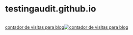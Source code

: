 # testingaudit.github.io

<body>
<div id="sfc3kdt4lp3jdrbfhcxmbxyd5xm76td9ru3"></div>
<script type="text/javascript" src="https://counter5.wheredoyoucomefrom.ovh/private/counter.js?c=3kdt4lp3jdrbfhcxmbxyd5xm76td9ru3&down=async" async></script>
<br><a href="https://www.contadorvisitasgratis.com">contador de visitas para blog</a><noscript><a href="https://www.contadorvisitasgratis.com" title="contador de visitas para blog"><img src="https://counter5.wheredoyoucomefrom.ovh/private/contadorvisitasgratis.php?c=3kdt4lp3jdrbfhcxmbxyd5xm76td9ru3" border="0" title="contador de visitas para blog" alt="contador de visitas para blog"></a></noscript>
</body>
